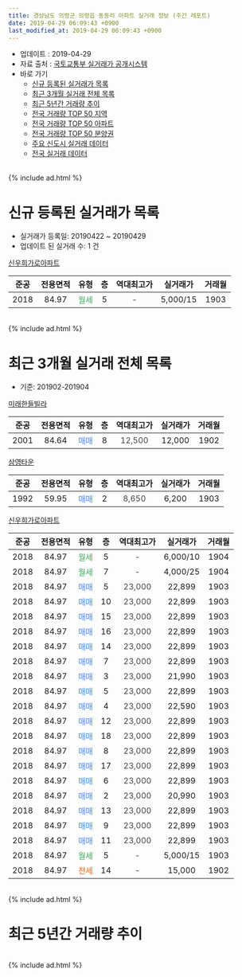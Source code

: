 ```yaml
---
title: 경상남도 의령군 의령읍 동동리 아파트 실거래 정보 (주간 레포트)
date: 2019-04-29 06:09:43 +0900
last_modified_at: 2019-04-29 06:09:43 +0900
---
```


* 업데이트 : 2019-04-29
* 자료 출처 : [국토교통부 실거래가 공개시스템](http://rt.molit.go.kr)
* 바로 가기
    * [신규 등록된 실거래가 목록](#신규-등록된-실거래가-목록)
    * [최근 3개월 실거래 전체 목록](#최근-3개월-실거래-전체-목록)
    * [최근 5년간 거래량 추이](#최근-5년간-거래량-추이)
    * [전국 거래량 TOP 50 지역](https://inasie.github.io/apt-trade-info/최근-3개월-전국에서-가장-거래가-많이-발생한-지역)
    * [전국 거래량 TOP 50 아파트](https://inasie.github.io/apt-trade-info/최근-3개월-전국에서-가장-거래가-많이-발생한-아파트)
    * [전국 거래량 TOP 50 분양권](https://inasie.github.io/apt-trade-info/최근-3개월-전국에서-가장-거래가-많이-발생한-분양권)
    * [주요 신도시 실거래 데이터](https://inasie.github.io/apt-trade-info/주요-신도시)
    * [전국 실거래 데이터](https://inasie.github.io/apt-trade-info/전국)
<br>
{% include ad.html %}
<br>

# 신규 등록된 실거래가 목록
* 실거래가 등록일: 20190422 ~ 20190429
* 업데이트 된 실거래 수: 1 건


[신우희가로아파트](https://search.naver.com/search.naver?query=%EA%B2%BD%EC%83%81%EB%82%A8%EB%8F%84+%EC%9D%98%EB%A0%B9%EA%B5%B0+%EC%9D%98%EB%A0%B9%EC%9D%8D+%EB%8F%99%EB%8F%99%EB%A6%AC+%EC%8B%A0%EC%9A%B0%ED%9D%AC%EA%B0%80%EB%A1%9C%EC%95%84%ED%8C%8C%ED%8A%B8)

|준공|전용면적|유형|층|역대최고가|실거래가|거래월|
|:---:|:---:|:---:|:---:|:---:|:---:|:---:|
|2018|84.97|<span style="color:#34a853">월세</span>|5|<span style="color:#444444">-</span>|5,000/15|1903|


<br>
{% include ad.html %}
<br>

# 최근 3개월 실거래 전체 목록
* 기준: 201902-201904


[미래한들빌라](https://search.naver.com/search.naver?query=%EA%B2%BD%EC%83%81%EB%82%A8%EB%8F%84+%EC%9D%98%EB%A0%B9%EA%B5%B0+%EC%9D%98%EB%A0%B9%EC%9D%8D+%EB%8F%99%EB%8F%99%EB%A6%AC+%EB%AF%B8%EB%9E%98%ED%95%9C%EB%93%A4%EB%B9%8C%EB%9D%BC)

|준공|전용면적|유형|층|역대최고가|실거래가|거래월|
|:---:|:---:|:---:|:---:|:---:|:---:|:---:|
|2001|84.64|<span style="color:#4285f3">매매</span>|8|<span style="color:#444444">12,500</span>|12,000|1902|

[삼영타운](https://search.naver.com/search.naver?query=%EA%B2%BD%EC%83%81%EB%82%A8%EB%8F%84+%EC%9D%98%EB%A0%B9%EA%B5%B0+%EC%9D%98%EB%A0%B9%EC%9D%8D+%EB%8F%99%EB%8F%99%EB%A6%AC+%EC%82%BC%EC%98%81%ED%83%80%EC%9A%B4)

|준공|전용면적|유형|층|역대최고가|실거래가|거래월|
|:---:|:---:|:---:|:---:|:---:|:---:|:---:|
|1992|59.95|<span style="color:#4285f3">매매</span>|2|<span style="color:#444444">8,650</span>|6,200|1903|

[신우희가로아파트](https://search.naver.com/search.naver?query=%EA%B2%BD%EC%83%81%EB%82%A8%EB%8F%84+%EC%9D%98%EB%A0%B9%EA%B5%B0+%EC%9D%98%EB%A0%B9%EC%9D%8D+%EB%8F%99%EB%8F%99%EB%A6%AC+%EC%8B%A0%EC%9A%B0%ED%9D%AC%EA%B0%80%EB%A1%9C%EC%95%84%ED%8C%8C%ED%8A%B8)

|준공|전용면적|유형|층|역대최고가|실거래가|거래월|
|:---:|:---:|:---:|:---:|:---:|:---:|:---:|
|2018|84.97|<span style="color:#34a853">월세</span>|5|<span style="color:#444444">-</span>|6,000/10|1904|
|2018|84.97|<span style="color:#34a853">월세</span>|7|<span style="color:#444444">-</span>|4,000/25|1904|
|2018|84.97|<span style="color:#4285f3">매매</span>|5|<span style="color:#444444">23,000</span>|22,899|1903|
|2018|84.97|<span style="color:#4285f3">매매</span>|10|<span style="color:#444444">23,000</span>|22,899|1903|
|2018|84.97|<span style="color:#4285f3">매매</span>|15|<span style="color:#444444">23,000</span>|22,899|1903|
|2018|84.97|<span style="color:#4285f3">매매</span>|16|<span style="color:#444444">23,000</span>|22,899|1903|
|2018|84.97|<span style="color:#4285f3">매매</span>|14|<span style="color:#444444">23,000</span>|22,899|1903|
|2018|84.97|<span style="color:#4285f3">매매</span>|7|<span style="color:#444444">23,000</span>|22,899|1903|
|2018|84.97|<span style="color:#4285f3">매매</span>|3|<span style="color:#444444">23,000</span>|21,990|1903|
|2018|84.97|<span style="color:#4285f3">매매</span>|5|<span style="color:#444444">23,000</span>|22,899|1903|
|2018|84.97|<span style="color:#4285f3">매매</span>|4|<span style="color:#444444">23,000</span>|22,590|1903|
|2018|84.97|<span style="color:#4285f3">매매</span>|12|<span style="color:#444444">23,000</span>|22,899|1903|
|2018|84.97|<span style="color:#4285f3">매매</span>|18|<span style="color:#444444">23,000</span>|22,899|1903|
|2018|84.97|<span style="color:#4285f3">매매</span>|8|<span style="color:#444444">23,000</span>|22,899|1903|
|2018|84.97|<span style="color:#4285f3">매매</span>|17|<span style="color:#444444">23,000</span>|22,899|1903|
|2018|84.97|<span style="color:#4285f3">매매</span>|6|<span style="color:#444444">23,000</span>|22,899|1903|
|2018|84.97|<span style="color:#4285f3">매매</span>|2|<span style="color:#444444">23,000</span>|20,990|1903|
|2018|84.97|<span style="color:#4285f3">매매</span>|13|<span style="color:#444444">23,000</span>|22,899|1903|
|2018|84.97|<span style="color:#4285f3">매매</span>|9|<span style="color:#444444">23,000</span>|22,899|1903|
|2018|84.97|<span style="color:#4285f3">매매</span>|11|<span style="color:#444444">23,000</span>|22,899|1903|
|2018|84.97|<span style="color:#34a853">월세</span>|5|<span style="color:#444444">-</span>|5,000/15|1903|
|2018|84.97|<span style="color:#ff5a00">전세</span>|14|<span style="color:#444444">-</span>|15,000|1902|


<br>
{% include ad.html %}
<br>

# 최근 5년간 거래량 추이


<div style="width:100%;">
    <canvas id="deal_progress" height="200"></canvas>
</div>

<script>
new Chart(document.getElementById("deal_progress"), {
    type: 'line',
    data: {
        labels: ['201404','201405','201406','201407','201408','201409','201410','201411','201412','201501','201502','201503','201504','201505','201506','201507','201508','201509','201510','201511','201512','201601','201602','201603','201604','201605','201606','201607','201608','201609','201610','201611','201612','201701','201702','201703','201704','201705','201706','201707','201708','201709','201710','201711','201712','201801','201802','201803','201804','201805','201806','201807','201808','201809','201810','201811','201812','201901','201902','201903','201904'],
        datasets: [{
            label: '매매',
            pointRadius: 1,
            data: [2, 3, 1, 2, 1, 1, 1, 0, 1, 0, 2, 0, 0, 0, 0, 1, 1, 1, 1, 2, 2, 1, 2, 2, 0, 1, 2, 0, 2, 2, 5, 1, 1, 0, 1, 2, 2, 0, 0, 4, 1, 0, 1, 2, 0, 1, 1, 5, 4, 1, 1, 4, 6, 3, 2, 2, 3, 4, 1, 19, 0],
            borderColor: "rgba(255, 201, 14, 1)",
            backgroundColor: "rgba(255, 201, 14, 0.5)",
            fill: false,
            lineTension: 0
        },{
            label: '전월세',
            pointRadius: 1,
            data: [0, 0, 0, 0, 1, 0, 1, 2, 0, 1, 2, 0, 2, 0, 2, 2, 0, 0, 0, 1, 0, 0, 0, 1, 1, 1, 0, 0, 1, 0, 1, 0, 0, 0, 1, 1, 1, 2, 0, 0, 0, 0, 0, 0, 0, 0, 0, 0, 0, 0, 5, 5, 6, 3, 6, 3, 2, 1, 1, 1, 2],
            borderColor: "rgba(0, 141, 185, 1)",
            backgroundColor: "rgba(0, 141, 185, 0.5)",
            fill: false,
            lineTension: 0
        }
        ]
    },
    options: {
        responsive: true,
        title: {
            display: false
        },
        tooltips: {
            mode: 'index',
            intersect: false
        },
        hover: {
            mode: 'nearest',
            intersect: true
        },
        scales: {
            xAxes: [{
                display: true,
                scaleLabel: {
                    display: true,
                    labelString: '년/월'
                }
            }],
            yAxes: [{
                display: true,
                ticks: {
                    suggestedMin: 0,
                },
                scaleLabel: {
                    display: true,
                    labelString: '실거래 수'
                }
            }]
        }
    }
});

</script>


<br>
{% include ad.html %}
<br>

